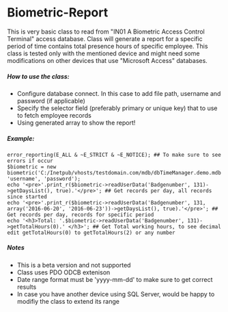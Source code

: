 # Biometric-Report
This is very basic class to read from "IN01 A Biometric Access Control Terminal" access database. Class will generate a report for a specific period of time contains total presence hours of specific employee. This class is tested only with the mentioned device and might need some modifications on other devices that use "Microsoft Access" databases.

##### How to use the class:
- Configure database connect. In this case to add file path, username and password (if applicable)
- Specify the selector field (preferably primary or unique key) that to use to fetch employee records
- Using generated array to show the report!

##### Example:
```
error_reporting(E_ALL & ~E_STRICT & ~E_NOTICE); ## To make sure to see errors if occur
$biometric = new biometric('C:/Inetpub/vhosts/testdomain.com/mdb/dbTimeManager.demo.mdb', 'username', 'password');
echo '<pre>'.print_r($biometric->readUserData('Badgenumber', 131)->getDaysList(), true).'</pre>'; ## Get records per day, all records since started
echo '<pre>'.print_r($biometric->readUserData('Badgenumber', 131, array('2016-06-20', '2016-06-23'))->getDaysList(), true).'</pre>'; ## Get records per day, records for specific period
echo '<h3>Total: '.$biometric->readUserData('Badgenumber', 131)->getTotalHours(0).' </h3>'; ## Get Total working hours, to see decimal edit getTotalHours(0) to getTotalHours(2) or any number
```

##### Notes
- This is  a beta version and not supported
- Class uses PDO ODCB extenison
- Date range format must be 'yyyy-mm-dd' to make sure to get correct results
- In case you have another device using SQL Server, would be happy to modifiy the class to extend its range
